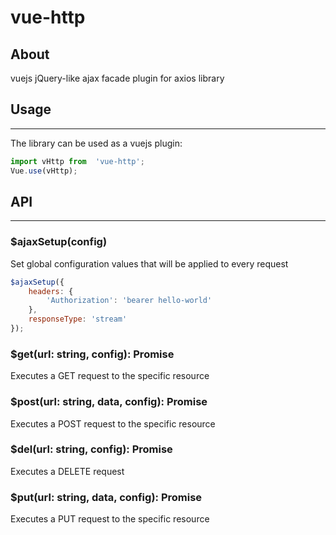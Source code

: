# vue-http

## About
vuejs jQuery-like ajax facade plugin for axios library 

## Usage
---
The library can be used as a vuejs plugin:

```javascript
import vHttp from  'vue-http';
Vue.use(vHttp);
```
## API
---

### $ajaxSetup(config)
Set global configuration values that will be applied to every request

```javascript
$ajaxSetup({
    headers: {
        'Authorization': 'bearer hello-world'
    },
    responseType: 'stream'
});
```

### $get(url: string, config): Promise
Executes a GET request to the specific resource

### $post(url: string, data, config): Promise
Executes a POST request to the specific resource

### $del(url: string, config): Promise
Executes a DELETE request 

### $put(url: string, data, config): Promise
Executes a PUT request to the specific resource